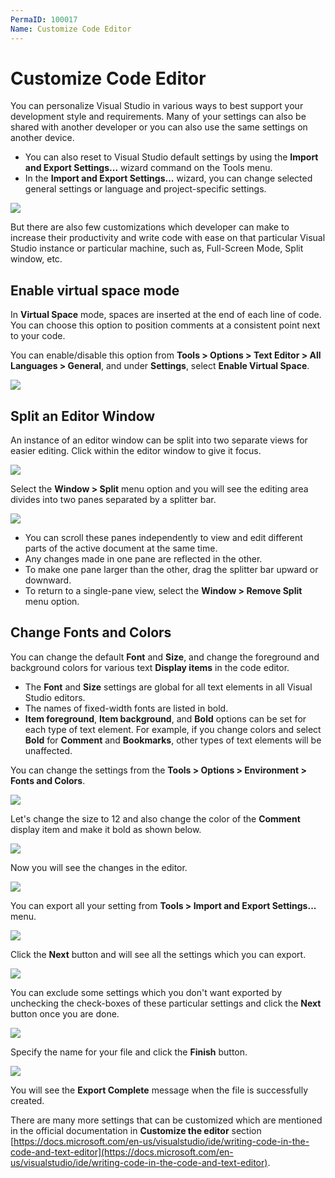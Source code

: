 ```yaml
---
PermaID: 100017
Name: Customize Code Editor
---
```


# Customize Code Editor

You can personalize Visual Studio in various ways to best support your development style and requirements. Many of your settings can also be shared with another developer or you can also use the same settings on another device. 

 - You can also reset to Visual Studio default settings by using the **Import and Export Settings...** wizard command on the Tools menu. 
 - In the **Import and Export Settings...** wizard, you can change selected general settings or language and project-specific settings.

<img src="images/customize-code-editor-1.png">

But there are also few customizations which developer can make to increase their productivity and write code with ease on that particular Visual Studio instance or particular machine, such as, Full-Screen Mode, Split window, etc. 
 
## Enable virtual space mode

In **Virtual Space** mode, spaces are inserted at the end of each line of code. You can choose this option to position comments at a consistent point next to your code.

You can enable/disable this option from **Tools > Options > Text Editor > All Languages > General**, and under **Settings**, select **Enable Virtual Space**.

<img src="images/customize-code-editor-2.png">

## Split an Editor Window

An instance of an editor window can be split into two separate views for easier editing. Click within the editor window to give it focus.

<img src="images/customize-code-editor-3.png">

Select the **Window > Split** menu option and you will see the editing area divides into two panes separated by a splitter bar. 

<img src="images/customize-code-editor-4.png">

 - You can scroll these panes independently to view and edit different parts of the active document at the same time. 
 - Any changes made in one pane are reflected in the other.
 - To make one pane larger than the other, drag the splitter bar upward or downward.
 - To return to a single-pane view, select the **Window > Remove Split** menu option.

## Change Fonts and Colors

You can change the default **Font** and **Size**, and change the foreground and background colors for various text **Display items** in the code editor. 

 - The **Font** and **Size** settings are global for all text elements in all Visual Studio editors.
 - The names of fixed-width fonts are listed in bold.
 - **Item foreground**, **Item background**, and **Bold** options can be set for each type of text element. For example, if you change colors and select **Bold** for **Comment** and **Bookmarks**, other types of text elements will be unaffected.

You can change the settings from the **Tools > Options > Environment > Fonts and Colors**.

<img src="images/customize-code-editor-5.png">

Let's change the size to 12 and also change the color of the **Comment** display item and make it bold as shown below.

<img src="images/customize-code-editor-6.png">

Now you will see the changes in the editor.

<img src="images/customize-code-editor-7.png">

You can export all your setting from **Tools > Import and Export Settings...** menu.

<img src="images/customize-code-editor-1.png">

Click the **Next** button and will see all the settings which you can export. 

<img src="images/customize-code-editor-8.png">

You can exclude some settings which you don't want exported by unchecking the check-boxes of these particular settings and click the **Next** button once you are done.

<img src="images/customize-code-editor-9.png">

Specify the name for your file and click the **Finish** button.

<img src="images/customize-code-editor-10.png">

You will see the **Export Complete** message when the file is successfully created.

There are many more settings that can be customized which are mentioned in the official documentation in **Customize the editor** section [https://docs.microsoft.com/en-us/visualstudio/ide/writing-code-in-the-code-and-text-editor](https://docs.microsoft.com/en-us/visualstudio/ide/writing-code-in-the-code-and-text-editor).
